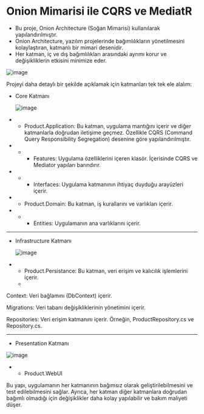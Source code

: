 # Onion Mimarisi ile CQRS ve MediatR 

- Bu proje, Onion Architecture (Soğan Mimarisi) kullanılarak yapılandırılmıştır.
- Onion Architecture, yazılım projelerinde bağımlılıkların yönetilmesini kolaylaştıran, katmanlı bir mimari desenidir.
- Her katman, iç ve dış bağımlılıkları arasındaki ayrımı korur ve değişikliklerin etkisini minimize eder.
  
![image](https://github.com/user-attachments/assets/4e4833e0-ce49-40d3-816a-abf3e5433dfc)



Projeyi daha detaylı bir şekilde açıklamak için katmanları tek tek ele alalım:

- Core Katmanı

  ![image](https://github.com/user-attachments/assets/87fe26c7-3839-4787-bb3d-b818b9712b68)


- - Product.Application: Bu katman, uygulama mantığını içerir ve diğer katmanlarla doğrudan iletişime geçmez. Özellikle CQRS (Command Query Responsibility Segregation) desenine göre yapılandırılmıştır.

- - - Features: Uygulama özelliklerini içeren klasör. İçerisinde CQRS ve Mediator yapıları barındırır.


- - - Interfaces: Uygulama katmanının ihtiyaç duyduğu arayüzleri içerir.

- - Product.Domain: Bu katman, iş kurallarını ve varlıkları içerir.

- - - Entities: Uygulamanın ana varlıklarını içerir.


------------------------------------------------------------------------------------------------------------
    
- Infrastructure Katmanı
  
  ![image](https://github.com/user-attachments/assets/1d16ac95-2ec2-4158-9ca8-a9fd580f420c)


- - Product.Persistance: Bu katman, veri erişim ve kalıcılık işlemlerini içerir.
  - 
Context: Veri bağlamını (DbContext) içerir.

Migrations: Veri tabanı değişikliklerinin yönetimini içerir.

Repositories: Veri erişim katmanını içerir. Örneğin, ProductRepository.cs ve Repository.cs.



------------------------------------------------------------------------------------------------------------

- Presentation Katmanı

![image](https://github.com/user-attachments/assets/839fd89d-725f-48d8-87b0-046f11b3f93d)

- - Product.WebUI

Bu yapı, uygulamanın her katmanının bağımsız olarak geliştirilebilmesini ve test edilebilmesini sağlar. Ayrıca, her katman diğer katmanlara doğrudan bağımlı olmadığı için değişiklikler daha kolay yapılabilir ve bakım maliyeti düşer.
